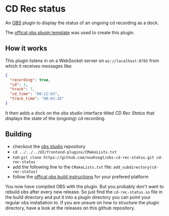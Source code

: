 # CD Rec status

An [OBS](https://github.com/obsproject/obs-studio) plugin to display the status of an ongoing cd recording as a dock.

The [offical obs plugin template](https://github.com/obsproject/obs-plugintemplate) was used to create this plugin.

## How it works

This plugin listens in on a WebSocket server on `ws://localhost:8765` from which it receives messages like:
```json
{
  "recording": true,
  "cd": 3,
  "track": 7,
  "cd_time": "00:12:03",
  "track_time": "00:01:26"
}
```
It then adds a dock on the obs studio interface titled *CD Rec Status* that displays the state of the (ongoing) cd recording.


## Building
- checkout the [obs studio](https://github.com/obsproject/obs-studio) repository
- `cd ../../../UI/frontend-plugins/CMakeLists.txt`
- run `git clone https://github.com/noahvogt/obs-cd-rec-status.git cd-rec-status`
- add the following line to the `CMakeLists.txt` file: `add_subdirectory(cd-rec-status)`
- follow the [offical obs build instructions](https://github.com/obsproject/obs-studio/wiki/Install-Instructions#building-obs-studio) for your prefered platform

You now have compiled OBS with the plugin. But you probably don't want to rebuild obs after every new release. So just find the `cd-rec-status.so` file in the build directory and put it into a plugin directory you can point your regular obs installation to. If you are unsure on how to structure the plugin directory, have a look at the releases on this github repository.
